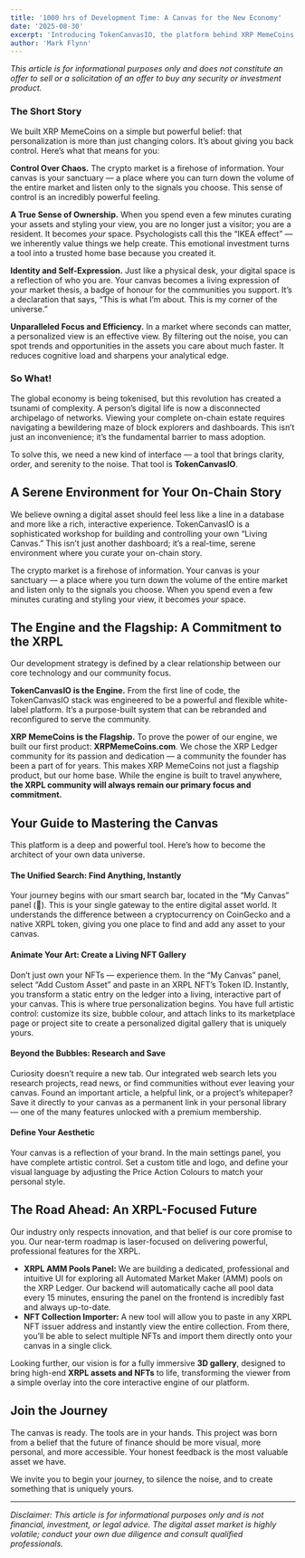 ```yaml
---
title: '1000 hrs of Development Time: A Canvas for the New Economy'
date: '2025-08-30'
excerpt: 'Introducing TokenCanvasIO, the platform behind XRP MemeCoins. We built XRP MemeCoins on a simple but powerful belief: that personalization is more than just changing colors. It’s about giving you back control.'
author: 'Mark Flynn'
---
```


_This article is for informational purposes only and does not constitute an offer to sell or a solicitation of an offer to buy any security or investment product._

### The Short Story

We built XRP MemeCoins on a simple but powerful belief: that personalization is more than just changing colors. It’s about giving you back control. Here’s what that means for you:

**Control Over Chaos.** The crypto market is a firehose of information. Your canvas is your sanctuary — a place where you can turn down the volume of the entire market and listen only to the signals you choose. This sense of control is an incredibly powerful feeling.

**A True Sense of Ownership.** When you spend even a few minutes curating your assets and styling your view, you are no longer just a visitor; you are a resident. It becomes *your* space. Psychologists call this the “IKEA effect” — we inherently value things we help create. This emotional investment turns a tool into a trusted home base because you created it.

**Identity and Self-Expression.** Just like a physical desk, your digital space is a reflection of who you are. Your canvas becomes a living expression of your market thesis, a badge of honour for the communities you support. It’s a declaration that says, “This is what I’m about. This is my corner of the universe.”

**Unparalleled Focus and Efficiency.** In a market where seconds can matter, a personalized view is an effective view. By filtering out the noise, you can spot trends and opportunities in the assets you care about much faster. It reduces cognitive load and sharpens your analytical edge.

### So What!

The global economy is being tokenised, but this revolution has created a tsunami of complexity. A person’s digital life is now a disconnected archipelago of networks. Viewing your complete on-chain estate requires navigating a bewildering maze of block explorers and dashboards. This isn’t just an inconvenience; it’s the fundamental barrier to mass adoption.

To solve this, we need a new kind of interface — a tool that brings clarity, order, and serenity to the noise. That tool is **TokenCanvasIO**.

## A Serene Environment for Your On-Chain Story

We believe owning a digital asset should feel less like a line in a database and more like a rich, interactive experience. TokenCanvasIO is a sophisticated workshop for building and controlling your own “Living Canvas.” This isn’t just another dashboard; it’s a real-time, serene environment where you curate your on-chain story.

The crypto market is a firehose of information. Your canvas is your sanctuary — a place where you turn down the volume of the entire market and listen only to the signals you choose. When you spend even a few minutes curating and styling your view, it becomes *your* space.

## The Engine and the Flagship: A Commitment to the XRPL

Our development strategy is defined by a clear relationship between our core technology and our community focus.

**TokenCanvasIO is the Engine.** From the first line of code, the TokenCanvasIO stack was engineered to be a powerful and flexible white-label platform. It’s a purpose-built system that can be rebranded and reconfigured to serve the community.

**XRP MemeCoins is the Flagship.** To prove the power of our engine, we built our first product: **XRPMemeCoins.com**. We chose the XRP Ledger community for its passion and dedication — a community the founder has been a part of for years. This makes XRP MemeCoins not just a flagship product, but our home base. While the engine is built to travel anywhere, **the XRPL community will always remain our primary focus and commitment.**

## Your Guide to Mastering the Canvas

This platform is a deep and powerful tool. Here’s how to become the architect of your own data universe.

#### The Unified Search: Find Anything, Instantly
Your journey begins with our smart search bar, located in the “My Canvas” panel (🎨). This is your single gateway to the entire digital asset world. It understands the difference between a cryptocurrency on CoinGecko and a native XRPL token, giving you one place to find and add any asset to your canvas.

#### Animate Your Art: Create a Living NFT Gallery
Don’t just own your NFTs — experience them. In the “My Canvas” panel, select “Add Custom Asset” and paste in an XRPL NFT’s Token ID. Instantly, you transform a static entry on the ledger into a living, interactive part of your canvas. This is where true personalization begins. You have full artistic control: customize its size, bubble colour, and attach links to its marketplace page or project site to create a personalized digital gallery that is uniquely yours.

#### Beyond the Bubbles: Research and Save
Curiosity doesn’t require a new tab. Our integrated web search lets you research projects, read news, or find communities without ever leaving your canvas. Found an important article, a helpful link, or a project’s whitepaper? Save it directly to your canvas as a permanent link in your personal library — one of the many features unlocked with a premium membership.

#### Define Your Aesthetic
Your canvas is a reflection of your brand. In the main settings panel, you have complete artistic control. Set a custom title and logo, and define your visual language by adjusting the Price Action Colours to match your personal style.

## The Road Ahead: An XRPL-Focused Future

Our industry only respects innovation, and that belief is our core promise to you. Our near-term roadmap is laser-focused on delivering powerful, professional features for the XRPL.

* **XRPL AMM Pools Panel:** We are building a dedicated, professional and intuitive UI for exploring all Automated Market Maker (AMM) pools on the XRP Ledger. Our backend will automatically cache all pool data every 15 minutes, ensuring the panel on the frontend is incredibly fast and always up-to-date.
* **NFT Collection Importer:** A new tool will allow you to paste in any XRPL NFT issuer address and instantly view the entire collection. From there, you’ll be able to select multiple NFTs and import them directly onto your canvas in a single click.

Looking further, our vision is for a fully immersive **3D gallery**, designed to bring high-end **XRPL assets and NFTs** to life, transforming the viewer from a simple overlay into the core interactive engine of our platform.

## Join the Journey

The canvas is ready. The tools are in your hands. This project was born from a belief that the future of finance should be more visual, more personal, and more accessible. Your honest feedback is the most valuable asset we have.

We invite you to begin your journey, to silence the noise, and to create something that is uniquely yours.

---
_Disclaimer: This article is for informational purposes only and is not financial, investment, or legal advice. The digital asset market is highly volatile; conduct your own due diligence and consult qualified professionals._